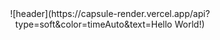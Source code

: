 <div align="center">
  ![header](https://capsule-render.vercel.app/api?type=soft&color=timeAuto&text=Hello World!)

</div>
